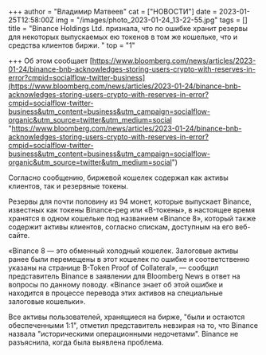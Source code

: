 +++
author = "Владимир Матвеев"
cat = ["НОВОСТИ"]
date = 2023-01-25T12:58:00Z
img = "/images/photo_2023-01-24_13-22-55.jpg"
tags = []
title = "Binance Holdings Ltd. признала, что по ошибке хранит резервы для некоторых выпускаемых ею токенов в том же кошельке, что и средства клиентов биржи. "
top = "1"

+++
Об этом сообщает [https://www.bloomberg.com/news/articles/2023-01-24/binance-bnb-acknowledges-storing-users-crypto-with-reserves-in-error?cmpid=socialflow-twitter-business](https://www.bloomberg.com/news/articles/2023-01-24/binance-bnb-acknowledges-storing-users-crypto-with-reserves-in-error?cmpid=socialflow-twitter-business&utm_content=business&utm_campaign=socialflow-organic&utm_source=twitter&utm_medium=social "https://www.bloomberg.com/news/articles/2023-01-24/binance-bnb-acknowledges-storing-users-crypto-with-reserves-in-error?cmpid=socialflow-twitter-business&utm_content=business&utm_campaign=socialflow-organic&utm_source=twitter&utm_medium=social")

Согласно сообщению, биржевой кошелек содержал как активы клиентов, так и резервные токены.

Резервы для почти половину из 94 монет, которые выпускает Binance, известных как токены Binance-peg или «B-токены», в настоящее время хранятся в одном кошельке под названием «Binance 8», который также содержит активы клиентов, согласно спискам, доступным на его веб-сайте.

«Binance 8 — это обменный холодный кошелек. Залоговые активы ранее были перемещены в этот кошелек по ошибке и соответственно указаны на странице B-Token Proof of Collateral», — сообщил представитель Binance в заявлении для Bloomberg News в ответ на вопросы по данному поводу. «Binance знает об этой ошибке и находится в процессе перевода этих активов на специальные залоговые кошельки». 

Все активы пользователей, хранящиеся на бирже, "были и остаются обеспеченными 1:1", отметил представитель невзирая на то, что Binance назвала "историческими операционными недочетами". Binance не разъяснила, когда была выявлена проблема.